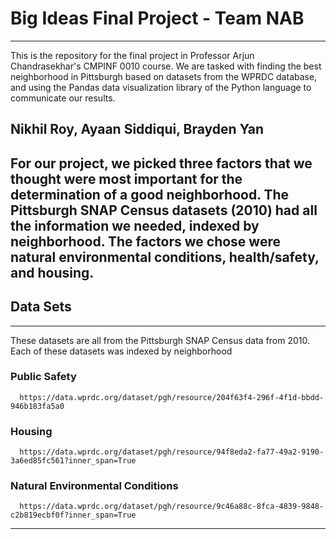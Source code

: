 # Big Ideas Final Project - Team NAB
---
This is the repository for the final project in Professor Arjun Chandrasekhar's CMPINF 0010 course. We are tasked with finding the best neighborhood in Pittsburgh based on datasets from the WPRDC database, and using the Pandas data visualization library of the Python language to communicate our results.

## Nikhil Roy, Ayaan Siddiqui, Brayden Yan

For our project, we picked three factors that we thought were most important for the determination of a good neighborhood. The Pittsburgh SNAP Census datasets (2010) had all the information we needed, indexed by neighborhood. The factors we chose were natural environmental conditions, health/safety, and housing.
---
## Data Sets
---
These datasets are all from the Pittsburgh SNAP Census data from 2010. Each of these datasets was indexed by neighborhood

  ### Public Safety
      https://data.wprdc.org/dataset/pgh/resource/204f63f4-296f-4f1d-bbdd-946b183fa5a0
  
  ### Housing 
      https://data.wprdc.org/dataset/pgh/resource/94f8eda2-fa77-49a2-9190-3a6ed85fc561?inner_span=True
      
  ### Natural Environmental Conditions
      https://data.wprdc.org/dataset/pgh/resource/9c46a88c-8fca-4839-9848-c2b819ecbf0f?inner_span=True
---
      
